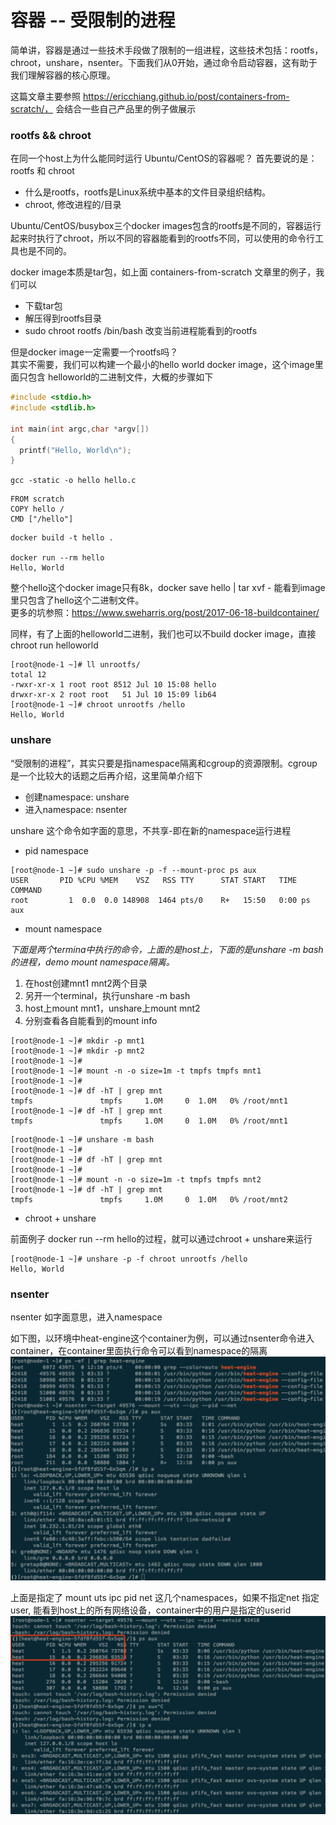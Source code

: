 # 容器 -- 受限制的进程

简单讲，容器是通过一些技术手段做了限制的一组进程，这些技术包括：rootfs，chroot，unshare，nsenter。下面我们从0开始，通过命令启动容器，这有助于我们理解容器的核心原理。<br>

这篇文章主要参照 https://ericchiang.github.io/post/containers-from-scratch/， 会结合一些自己产品里的例子做展示

### rootfs && chroot

在同一个host上为什么能同时运行 Ubuntu/CentOS的容器呢？ 首先要说的是：rootfs 和 chroot 

- 什么是rootfs，rootfs是Linux系统中基本的文件目录组织结构。<br>
- chroot, 修改进程的/目录

Ubuntu/CentOS/busybox三个docker images包含的rootfs是不同的，容器运行起来时执行了chroot，所以不同的容器能看到的rootfs不同，可以使用的命令行工具也是不同的。

docker image本质是tar包，如上面 containers-from-scratch 文章里的例子，我们可以
- 下载tar包
- 解压得到rootfs目录
- sudo chroot rootfs /bin/bash 改变当前进程能看到的rootfs

但是docker image一定需要一个rootfs吗？<br>
其实不需要，我们可以构建一个最小的hello world docker image，这个image里面只包含 helloworld的二进制文件，大概的步骤如下

```c
#include <stdio.h>
#include <stdlib.h>

int main(int argc,char *argv[])
{
  printf("Hello, World\n");
}
```

```gcc -static -o hello hello.c```

```
FROM scratch
COPY hello /
CMD ["/hello"]
```
```
docker build -t hello .

docker run --rm hello
Hello, World
```
整个hello这个docker image只有8k，docker save hello | tar xvf - 能看到image里只包含了hello这个二进制文件。<br>
更多的坑参照：https://www.sweharris.org/post/2017-06-18-buildcontainer/


同样，有了上面的helloworld二进制，我们也可以不build docker image，直接chroot run helloworld
```$xslt
[root@node-1 ~]# ll unrootfs/
total 12
-rwxr-xr-x 1 root root 8512 Jul 10 15:08 hello
drwxr-xr-x 2 root root   51 Jul 10 15:09 lib64
[root@node-1 ~]# chroot unrootfs /hello
Hello, World
```

### unshare
“受限制的进程”，其实只要是指namespace隔离和cgroup的资源限制。cgroup是一个比较大的话题之后再介绍，这里简单介绍下
- 创建namespace: unshare
- 进入namespace: nsenter

unshare 这个命令如字面的意思，不共享-即在新的namespace运行进程<br>

- pid namespace
```$xslt
[root@node-1 ~]# sudo unshare -p -f --mount-proc ps aux
USER       PID %CPU %MEM    VSZ   RSS TTY      STAT START   TIME COMMAND
root         1  0.0  0.0 148908  1464 pts/0    R+   15:50   0:00 ps aux
```

- mount namespace

*下面是两个termina中执行的命令，上面的是host上，下面的是unshare -m bash的进程，demo mount namespace隔离。*

1. 在host创建mnt1 mnt2两个目录
2. 另开一个terminal，执行unshare -m bash
3. host上mount mnt1，unshare上mount mnt2
4. 分别查看各自能看到的mount info

```$xslt
[root@node-1 ~]# mkdir -p mnt1
[root@node-1 ~]# mkdir -p mnt2
[root@node-1 ~]#
[root@node-1 ~]# mount -n -o size=1m -t tmpfs tmpfs mnt1
[root@node-1 ~]#
[root@node-1 ~]# df -hT | grep mnt
tmpfs               tmpfs     1.0M     0  1.0M   0% /root/mnt1
[root@node-1 ~]# df -hT | grep mnt
tmpfs               tmpfs     1.0M     0  1.0M   0% /root/mnt1
```

```$xslt
[root@node-1 ~]# unshare -m bash
[root@node-1 ~]#
[root@node-1 ~]# df -hT | grep mnt
[root@node-1 ~]#
[root@node-1 ~]# mount -n -o size=1m -t tmpfs tmpfs mnt2
[root@node-1 ~]# df -hT | grep mnt
tmpfs               tmpfs     1.0M     0  1.0M   0% /root/mnt2
```

- chroot + unshare

前面例子 docker run --rm hello的过程，就可以通过chroot + unshare来运行

```$xslt
[root@node-1 ~]# unshare -p -f chroot unrootfs /hello
Hello, World
```

### nsenter

nsenter 如字面意思，进入namespace<br>

如下图，以环境中heat-engine这个container为例，可以通过nsenter命令进入container，在container里面执行命令可以看到namespace的隔离
![nsenter](pics/nsenter.png) 

上面是指定了 mount uts ipc pid net 这几个namespaces，如果不指定net 指定user, 能看到host上的所有网络设备，container中的用户是指定的userid
![nsenter2](pics/nsenter2.png) 